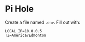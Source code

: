 # Pi Hole

Create a file named `.env`. Fill out with:
```env
LOCAL_IP=10.0.0.5
TZ=America/Edmonton
```

